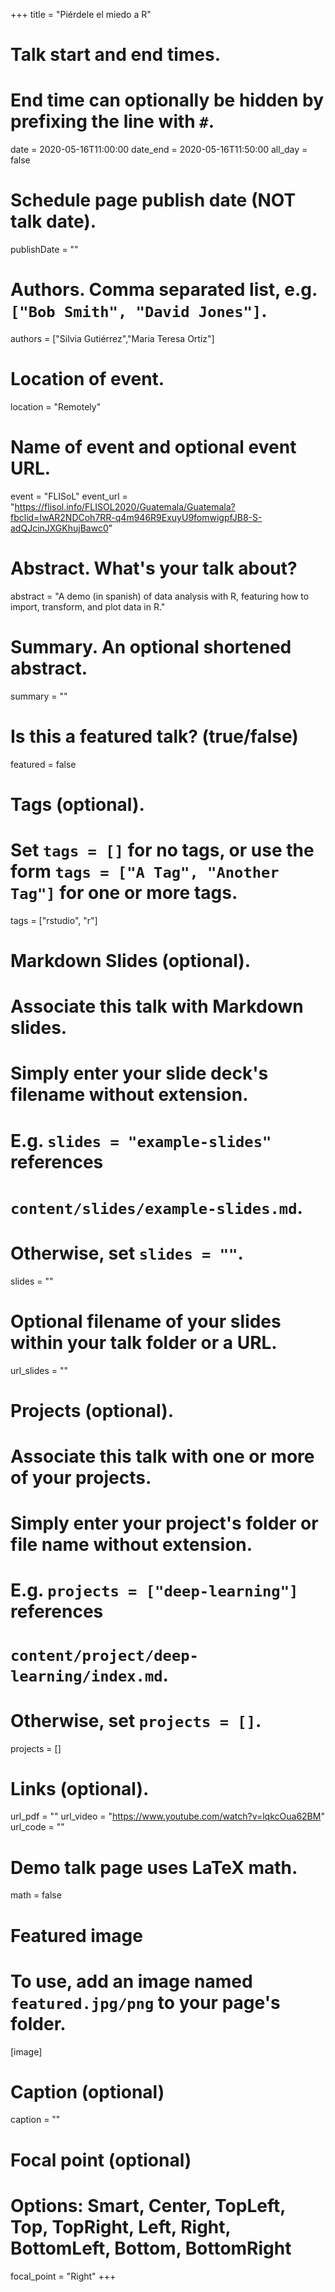 +++
title = "Piérdele el miedo a R"

# Talk start and end times.
#   End time can optionally be hidden by prefixing the line with `#`.
date = 2020-05-16T11:00:00
date_end = 2020-05-16T11:50:00
all_day = false

# Schedule page publish date (NOT talk date).
publishDate = ""

# Authors. Comma separated list, e.g. `["Bob Smith", "David Jones"]`.
authors = ["Silvia Gutiérrez","Maria Teresa Ortiz"]

# Location of event.
location = "Remotely"

# Name of event and optional event URL.
event = "FLISoL"
event_url = "https://flisol.info/FLISOL2020/Guatemala/Guatemala?fbclid=IwAR2NDCoh7RR-q4m946R9ExuyU9fomwigpfJB8-S-adQJcinJXGKhujBawc0"

# Abstract. What's your talk about?
abstract = "A demo (in spanish) of data analysis with R, featuring how to import, transform, and plot data in R."

# Summary. An optional shortened abstract.
summary = ""

# Is this a featured talk? (true/false)
featured = false

# Tags (optional).
#   Set `tags = []` for no tags, or use the form `tags = ["A Tag", "Another Tag"]` for one or more tags.
tags = ["rstudio", "r"]

# Markdown Slides (optional).
#   Associate this talk with Markdown slides.
#   Simply enter your slide deck's filename without extension.
#   E.g. `slides = "example-slides"` references 
#   `content/slides/example-slides.md`.
#   Otherwise, set `slides = ""`.
slides = ""

# Optional filename of your slides within your talk folder or a URL.
url_slides = ""

# Projects (optional).
#   Associate this talk with one or more of your projects.
#   Simply enter your project's folder or file name without extension.
#   E.g. `projects = ["deep-learning"]` references 
#   `content/project/deep-learning/index.md`.
#   Otherwise, set `projects = []`.
projects = []

# Links (optional).
url_pdf = ""
url_video = "https://www.youtube.com/watch?v=lqkcOua62BM"
url_code = ""

# Demo talk page uses LaTeX math.
math = false

# Featured image
# To use, add an image named `featured.jpg/png` to your page's folder. 
[image]
  # Caption (optional)
  caption = ""

  # Focal point (optional)
  # Options: Smart, Center, TopLeft, Top, TopRight, Left, Right, BottomLeft, Bottom, BottomRight
  focal_point = "Right"
+++
